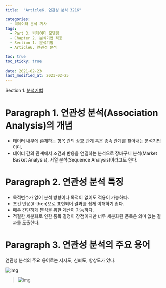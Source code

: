 ```yaml
---
title:  "Article6. 연관성 분석 3216"

categories:
  - 빅데이터 분석 기사
tags: 
  - Part 3. 빅데이터 모델링
  - Chapter 2. 분석기법 적용
  - Section 1. 분석기법
  - Article6. 연관성 분석

toc: true
toc_sticky: true
 
date: 2021-02-23
last_modified_at: 2021-02-25
---
```


Section 1. [분석기법]()

# Paragraph 1. 연관성 분석(Association Analysis)의 개념

- 데이터 내부에 존재하는 항목 간의 상호 관계 혹은 종속 관계를 찾아내는 분석기법이다.
- 데이터 간의 관계에서 조건과 반응을 연결하는 분석으로 장바구니 분석(Market Basket Analysis), 서열 분석(Sequence Analysis)이라고도 한다.

# Paragraph 2. 연관성 분석 특징

- 목적변수가 없어 분석 방향이나 목적이 없어도 적용이 가능하다.
- 조건 반응(if-then)으로 표현되어 결과를 쉽게 이해하기 쉽다.
- 매우 간단하게 분석을 위한 계산이 가능하다.
- 적절한 세분화로 인한 품목 결정이 장점이지만 너무 세분화된 품목은 의미 없는 결과를 도출한다.

# Paragraph 3. 연관성 분석의 주요 용어

연관성 분석의 주요 용어로는 지지도, 신뢰도, 향상도가 있다.

![img](https://postfiles.pstatic.net/MjAyMTA0MDRfODkg/MDAxNjE3NDcyOTIxNTcz.Zn_gHpyB3BPAU4BQbrSp2X3lNp1Rm7At5kCdbJm_ScUg.HE6B7xsTlL0AlP1fGCfZsKAY5VF15D9Oc23hz4l5MUYg.JPEG.leechardfeynman/SmartSelect_20210404-030156_Xodo_Docs.jpg?type=w1)

> ![img](https://postfiles.pstatic.net/MjAyMTA0MDRfMTI5/MDAxNjE3NDcyOTk3MTUw.QldhQJLHhSQ8GVWU8OzQ7g7-8rpzKZaJidC0WbvLZ3Mg.mZVql3fYehtD6REkhDB8qRxwLsXNE_dcCnbV3-iEgIQg.JPEG.leechardfeynman/SmartSelect_20210404-030313_Xodo_Docs.jpg?type=w1)
